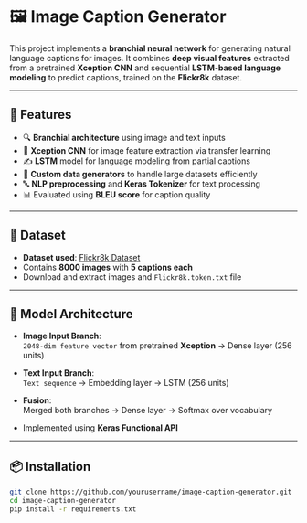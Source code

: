 # 🖼️ Image Caption Generator

This project implements a **branchial neural network** for generating natural language captions for images. It combines **deep visual features** extracted from a pretrained **Xception CNN** and sequential **LSTM-based language modeling** to predict captions, trained on the **Flickr8k** dataset.

---

## 🔧 Features

- 🔍 **Branchial architecture** using image and text inputs
- 🧠 **Xception CNN** for image feature extraction via transfer learning
- ✍️ **LSTM** model for language modeling from partial captions
- 🔄 **Custom data generators** to handle large datasets efficiently
- 🔤 **NLP preprocessing** and **Keras Tokenizer** for text processing
- 📊 Evaluated using **BLEU score** for caption quality

---

## 📁 Dataset

- **Dataset used**: [Flickr8k Dataset](https://www.kaggle.com/datasets/adityajn105/flickr8k)
- Contains **8000 images** with **5 captions each**
- Download and extract images and `Flickr8k.token.txt` file

---

## 🧠 Model Architecture

- **Image Input Branch**:  
  `2048-dim feature vector` from pretrained **Xception** → Dense layer (256 units)

- **Text Input Branch**:  
  `Text sequence` → Embedding layer → LSTM (256 units)

- **Fusion**:  
  Merged both branches → Dense layer → Softmax over vocabulary

- Implemented using **Keras Functional API**

---

## 📦 Installation

```bash
git clone https://github.com/yourusername/image-caption-generator.git
cd image-caption-generator
pip install -r requirements.txt
